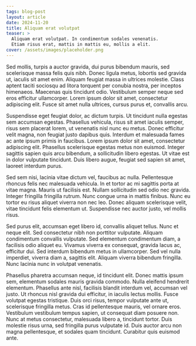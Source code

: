```yaml
---
tags: blog-post
layout: article
date: 2024-11-20
title: Aliquam erat volutpat
teaser: >
  Aliquam erat volutpat. In condimentum sodales venenatis.
  Etiam risus erat, mattis in mattis eu, mollis a elit.
cover: /assets/images/placeholder.png
---
```


Sed mollis, turpis a auctor gravida, dui purus bibendum mauris, sed scelerisque
massa felis quis nibh. Donec ligula metus, lobortis sed gravida ut, iaculis sit
amet enim. Aliquam feugiat massa in ultrices molestie. Class aptent taciti
sociosqu ad litora torquent per conubia nostra, per inceptos himenaeos.
Maecenas quis tincidunt odio. Vestibulum semper neque sed eros efficitur
ullamcorper. Lorem ipsum dolor sit amet, consectetur adipiscing elit. Fusce sit
amet nulla ultrices, cursus purus et, convallis arcu.

Suspendisse eget feugiat dolor, ac dictum turpis. Ut tincidunt nulla egestas
sem accumsan egestas. Phasellus vehicula, risus sit amet iaculis semper, risus
sem placerat lorem, ut venenatis nisl nunc eu metus. Donec efficitur velit
magna, non feugiat justo dapibus quis. Interdum et malesuada fames ac ante
ipsum primis in faucibus. Lorem ipsum dolor sit amet, consectetur adipiscing
elit. Phasellus scelerisque egestas metus non euismod. Integer sagittis sapien
quis arcu bibendum, a sollicitudin libero egestas. Ut vitae est in dolor
vulputate tincidunt. Duis libero augue, feugiat sed sapien sit amet, laoreet
interdum purus.

Sed sem nisi, lacinia vitae dictum vel, faucibus ac nulla. Pellentesque rhoncus
felis nec malesuada vehicula. In et tortor ac mi sagittis porta at vitae magna.
Mauris ut facilisis est. Nullam sollicitudin sed odio nec gravida. Integer
fringilla fringilla rutrum. Nunc congue urna in mattis finibus. Nunc eu tortor
eu risus aliquet viverra non nec leo. Donec aliquam scelerisque velit, vitae
tincidunt felis elementum ut. Suspendisse nec auctor justo, vel mollis risus.

Sed purus elit, accumsan eget libero id, convallis aliquet tellus. Nunc et
neque elit. Sed consectetur nibh non porttitor vulputate. Aliquam condimentum
convallis vulputate. Sed elementum condimentum diam, a facilisis odio aliquet
eu. Vivamus viverra ex consequat, gravida lacus ac, efficitur dui. Sed interdum
bibendum metus in ullamcorper. Sed vel nulla imperdiet, viverra diam a,
sagittis elit. Aliquam viverra bibendum fringilla. Nunc lacinia nunc in
volutpat venenatis.

Phasellus pharetra accumsan neque, id tincidunt elit. Donec mattis ipsum sem,
elementum sodales mauris gravida commodo. Nulla eleifend hendrerit elementum.
Phasellus ante nisl, facilisis blandit interdum vel, accumsan vel justo. Ut
rhoncus nisl gravida dui efficitur, in iaculis lectus mollis. Fusce volutpat
egestas tristique. Duis orci risus, tempor vulputate ante ut, scelerisque
fringilla metus. Cras id pellentesque mauris, vel ornare eros. Vestibulum
vestibulum tempus sapien, ut consequat diam posuere non. Nunc at metus
consectetur, malesuada libero a, tincidunt tortor. Duis molestie risus urna,
sed fringilla purus vulputate id. Duis auctor arcu non magna pellentesque, et
sodales quam tincidunt. Curabitur quis euismod ante.
